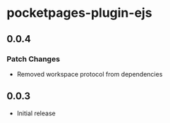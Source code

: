 # pocketpages-plugin-ejs

## 0.0.4

### Patch Changes

- Removed workspace protocol from dependencies

## 0.0.3

- Initial release
